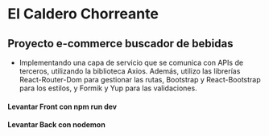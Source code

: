 # El Caldero Chorreante

## Proyecto e-commerce buscador de bebidas

- Implementando una capa de servicio que se comunica con APIs de terceros, utilizando la biblioteca Axios. Además, utilizo las librerías React-Router-Dom para gestionar las rutas, Bootstrap y React-Bootstrap para los estilos, y Formik y Yup para las validaciones.

#### Levantar Front con npm run dev
#### Levantar Back con nodemon